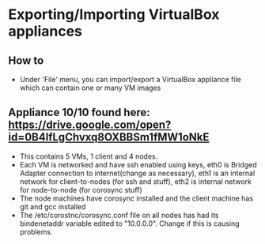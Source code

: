 # Exporting/Importing VirtualBox appliances
## How to
* Under 'File' menu, you can import/export a VirtualBox appliance file which can contain one or many VM images

## Appliance 10/10 found here: https://drive.google.com/open?id=0B4lfLgChvxq8OXBBSm1fMW1oNkE
* This contains 5 VMs, 1 client and 4 nodes. 
* Each VM is networked and have ssh enabled using keys, eth0 is Bridged Adapter connection to internet(change as necessary), eth1 is an internal network for client-to-nodes (for ssh and stuff), eth2 is internal network for node-to-node (for corosync stuff)
* The node machines have corosync installed and the client machine has git and gcc installed
* The /etc/corostnc/corosync.conf file on all nodes has had its bindenetaddr variable edited to "10.0.0.0". Change if this is causing problems.
